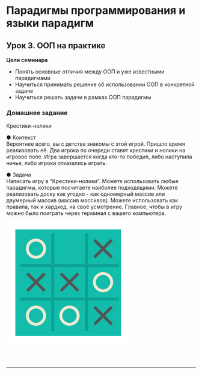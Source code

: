 # Парадигмы программирования и языки парадигм
## Урок 3. ООП на практике
**Цели семинара**
- Понять основные отличия между ООП и уже известными парадигмами
- Научиться принимать решение об использовании ООП в конкретной задаче
- Научиться решать задачи в рамках ООП парадигмы
### Домашнее задание
Крестики-нолики

● Контекст <br>
Вероятнее всего, вы с детства знакомы с этой игрой. Пришло
время реализовать её. Два игрока по очереди ставят крестики
и нолики на игровое поле. Игра завершается когда кто-то
победил, либо наступила ничья, либо игроки отказались
играть.

● Задача <br>
Написать игру в “Крестики-нолики”. Можете использовать
любые парадигмы, которые посчитаете наиболее
подходящими. Можете реализовать доску как угодно - как
одномерный массив или двумерный массив (массив массивов).
Можете использовать как правила, так и хардкод, на своё
усмотрение. Главное, чтобы в игру можно было поиграть через
терминал с вашего компьютера.

![](../assets/hw-3-0.jpg)

<br><br><hr><br>
